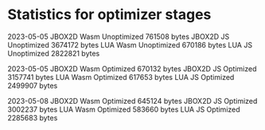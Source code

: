 # Statistics for optimizer stages

2023-05-05  JBOX2D  Wasm    Unoptimized      761508 bytes
            JBOX2D  JS      Unoptimized     3674172 bytes
            LUA     Wasm    Unoptimized      670186 bytes
            LUA     JS      Unoptimized     2822821 bytes

2023-05-05  JBOX2D  Wasm    Optimized        670132 bytes
            JBOX2D  JS      Optimized       3157741 bytes
            LUA     Wasm    Optimized        617653 bytes
            LUA     JS      Optimized       2499907 bytes

2023-05-08  JBOX2D  Wasm    Optimized        645124 bytes
            JBOX2D  JS      Optimized       3002237 bytes
            LUA     Wasm    Optimized        583660 bytes
            LUA     JS      Optimized       2285683 bytes
